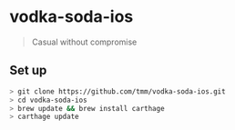# vodka-soda-ios

> Casual without compromise

## Set up

```bash
> git clone https://github.com/tmm/vodka-soda-ios.git
> cd vodka-soda-ios
> brew update && brew install carthage
> carthage update
```
